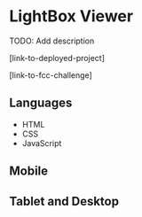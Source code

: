 # LightBox Viewer

TODO: Add description

[link-to-deployed-project]

[link-to-fcc-challenge]

## Languages

- HTML
- CSS
- JavaScript

## Mobile

## Tablet and Desktop
